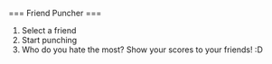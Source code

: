 === Friend Puncher ===

1. Select a friend
2. Start punching
3. Who do you hate the most? Show your scores to your friends! :D